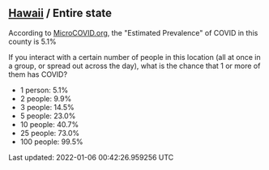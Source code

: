 
## [Hawaii](/united-states/hawaii) / Entire state

According to [MicroCOVID.org](http://microcovid.org),
the "Estimated Prevalence" of COVID in this county is 5.1%

If you interact with a certain number of people in this location
(all at once in a group, or spread out across the day), what is the chance that
1 or more of them has COVID?

- 1 person: 5.1%
- 2 people: 9.9%
- 3 people: 14.5%
- 5 people: 23.0%
- 10 people: 40.7%
- 25 people: 73.0%
- 100 people: 99.5%

Last updated: 2022-01-06 00:42:26.959256 UTC
